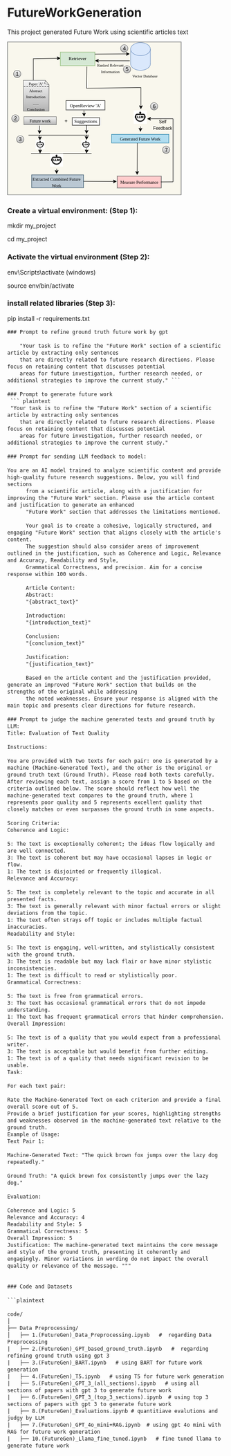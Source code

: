 # FutureWorkGeneration
This project generated Future Work using scientific articles text


![Alt text for the image](https://github.com/IbrahimAlAzhar/FutureWorkGeneration/blob/main/assets/fw.png)

### Create a virtual environment: (Step 1): 
mkdir my_project 

cd my_project

### Activate the virtual environment (Step 2): 
env\Scripts\activate (windows)

source env/bin/activate

### install related libraries (Step 3):
pip install -r requirements.txt 

``` plaintext 
### Prompt to refine ground truth future work by gpt 
  
    "Your task is to refine the "Future Work" section of a scientific article by extracting only sentences
    that are directly related to future research directions. Please focus on retaining content that discusses potential
    areas for future investigation, further research needed, or additional strategies to improve the current study." ```
    
### Prompt to generate future work
 ``` plaintext
 "Your task is to refine the "Future Work" section of a scientific article by extracting only sentences
    that are directly related to future research directions. Please focus on retaining content that discusses potential
    areas for future investigation, further research needed, or additional strategies to improve the current study."

### Prompt for sending LLM feedback to model:

You are an AI model trained to analyze scientific content and provide high-quality future research suggestions. Below, you will find sections
      from a scientific article, along with a justification for improving the "Future Work" section. Please use the article content and justification to generate an enhanced
      "Future Work" section that addresses the limitations mentioned.

      Your goal is to create a cohesive, logically structured, and engaging "Future Work" section that aligns closely with the article's content.
      The suggestion should also consider areas of improvement outlined in the justification, such as Coherence and Logic, Relevance and Accuracy, Readability and Style,
      Grammatical Correctness, and precision. Aim for a concise response within 100 words.

      Article Content:
      Abstract:
      "{abstract_text}"

      Introduction:
      "{introduction_text}"

      Conclusion:
      "{conclusion_text}"

      Justification:
      "{justification_text}"

      Based on the article content and the justification provided, generate an improved "Future Work" section that builds on the strengths of the original while addressing
      the noted weaknesses. Ensure your response is aligned with the main topic and presents clear directions for future research.

### Prompt to judge the machine generated texts and ground truth by LLM:
Title: Evaluation of Text Quality

Instructions:

You are provided with two texts for each pair: one is generated by a machine (Machine-Generated Text), and the other is the original or ground truth text (Ground Truth). Please read both texts carefully. After reviewing each text, assign a score from 1 to 5 based on the criteria outlined below. The score should reflect how well the machine-generated text compares to the ground truth, where 1 represents poor quality and 5 represents excellent quality that closely matches or even surpasses the ground truth in some aspects.

Scoring Criteria:
Coherence and Logic:

5: The text is exceptionally coherent; the ideas flow logically and are well connected.
3: The text is coherent but may have occasional lapses in logic or flow.
1: The text is disjointed or frequently illogical.
Relevance and Accuracy:

5: The text is completely relevant to the topic and accurate in all presented facts.
3: The text is generally relevant with minor factual errors or slight deviations from the topic.
1: The text often strays off topic or includes multiple factual inaccuracies.
Readability and Style:

5: The text is engaging, well-written, and stylistically consistent with the ground truth.
3: The text is readable but may lack flair or have minor stylistic inconsistencies.
1: The text is difficult to read or stylistically poor.
Grammatical Correctness:

5: The text is free from grammatical errors.
3: The text has occasional grammatical errors that do not impede understanding.
1: The text has frequent grammatical errors that hinder comprehension.
Overall Impression:

5: The text is of a quality that you would expect from a professional writer.
3: The text is acceptable but would benefit from further editing.
1: The text is of a quality that needs significant revision to be usable.
Task:

For each text pair:

Rate the Machine-Generated Text on each criterion and provide a final overall score out of 5.
Provide a brief justification for your scores, highlighting strengths and weaknesses observed in the machine-generated text relative to the ground truth.
Example of Usage:
Text Pair 1:

Machine-Generated Text: "The quick brown fox jumps over the lazy dog repeatedly."

Ground Truth: "A quick brown fox consistently jumps over the lazy dog."

Evaluation:

Coherence and Logic: 5
Relevance and Accuracy: 4
Readability and Style: 5
Grammatical Correctness: 5
Overall Impression: 5
Justification: The machine-generated text maintains the core message and style of the ground truth, presenting it coherently and engagingly. Minor variations in wording do not impact the overall quality or relevance of the message. """
     

### Code and Datasets

```plaintext

code/
│
├── Data Preprocessing/                
│   ├── 1.(FutureGen)_Data_Preprocessing.ipynb   #  regarding Data Preprocessing
|   ├── 2.(FutureGen)_GPT_based_ground_truth.ipynb   #  regarding refining ground truth using gpt 3
|   ├── 3.(FutureGen)_BART.ipynb   # using BART for future work generation
|   ├── 4.(FutureGen)_T5.ipynb   # using T5 for future work generation
|   ├── 5.(FutureGen)_GPT_3_(all_sections).ipynb   # using all sections of papers with gpt 3 to generate future work
|   ├── 6.(FutureGen)_GPT_3_(top_3_sections).ipynb  # using top 3 sections of papers with gpt 3 to generate future work
|   ├── 8.(FutureGen)_Evaluations.ipynb # quantitiave evalutions and judgy by LLM
|   ├── 7.(FutureGen)_GPT_4o_mini+RAG.ipynb  # using gpt 4o mini with RAG for future work generation
|   ├── 10.(FutureGen)_Llama_fine_tuned.ipynb   # fine tuned llama to generate future work

